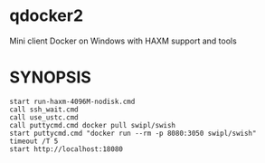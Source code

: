 # qdocker2
Mini client Docker on Windows with HAXM support and tools

# SYNOPSIS 
```batchfile
start run-haxm-4096M-nodisk.cmd
call ssh_wait.cmd
call use_ustc.cmd
call puttycmd.cmd docker pull swipl/swish
start puttycmd.cmd "docker run --rm -p 8080:3050 swipl/swish"
timeout /T 5
start http://localhost:18080
```

